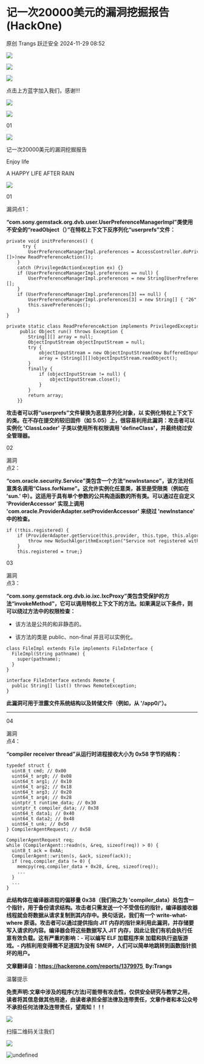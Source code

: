 #  记一次20000美元的漏洞挖掘报告(HackOne)   
原创 Trangs  跃迁安全   2024-11-29 08:52  
  
![](https://mmbiz.qpic.cn/sz_mmbiz_png/veqClViasOAEsZVL2J7IGzhP4tPP9s3qxROlFcnxFqEzojEv9IjSyp3UBu5SGa2BXumtYXXqlqwVSclU3XApRwQ/640?from=appmsg&wx_fmt=png "")  
  
![](https://mmbiz.qpic.cn/mmbiz_png/9kDmnXgHicGGSXvO3NUGJDNeEzZobbHBXtL3bA6e6rGDwPV0xsEhXiaN2IePTSJGFKln0TMLvKcTOWvJGuOEHIVQ/640?from=appmsg&wx_fmt=png "")  
  
![](https://mmbiz.qpic.cn/mmbiz_png/O92iaayvHEgUtYiaKOTtXRd4BlicdLyV8vOuLicWpAcRNSBf6Pg8mibRUZUd1K5MTejcA2SQ3TplGMpGb4tPzXPdmog/640?from=appmsg&wx_fmt=png "")  
  
点击上方蓝字加入我们，感谢!!!  
  
![](https://mmbiz.qpic.cn/mmbiz_png/N4LgH3s3ZicCXw3EyK3YTCJrk33VxPV7gSCsFspgYprNNmk99vpFLNCVnWKpGWfjt2fYXxJn34yek6icLSbTT8WQ/640?from=appmsg&wx_fmt=png "")  
  
![](https://mmbiz.qpic.cn/mmbiz_png/LwD9AdX9DsHwo2r6ibwz8Z8zSqNribSqg8zMA2gswcj5cZPLIB8OHGvqqroiaU2WEefUv2N4T62W53TctjAeENMQw/640?from=appmsg&wx_fmt=png "")  
  
  
01  
  
![](https://mmbiz.qpic.cn/mmbiz_png/C5AX6CJJVUliaCP16NKtGQ4VCDb4w0oglEl3ziceJl4EFfMn5dy2wtvnoK6AWomP5WiaMFDr5LFOhyUTnKwQa13NQ/640?wx_fmt=png "")  
  
记一次20000美元的漏洞挖掘报告  
  
Enjoy life  
  
A HAPPY LIFE AFTER RAIN  
  
![](https://mmbiz.qpic.cn/mmbiz_png/JzL1qjYyUjmfCKOCRhub9hO0adIAd4HYUCWsUFPkkJ6dK2NqOfKDbZiam7b22ZI99tH5rXQOrkUShlFdf8VveuA/640?wx_fmt=png&from=appmsg "")  
  
01  
  
漏洞点1：  
  
**“com.sony.gemstack.org.dvb.user.UserPreferenceManagerImpl”类使用不安全的“readObject（）”在特权上下文下反序列化“userprefs”文件：**  
  
```
private void initPreferences() {
      try {
        UserPreferenceManagerImpl.preferences = AccessController.doPrivileged((PrivilegedExceptionAction<String[][]>)new ReadPreferenceAction());
    }
    catch (PrivilegedActionException ex) {}
    if (UserPreferenceManagerImpl.preferences == null) {
        UserPreferenceManagerImpl.preferences = new String[UserPreferenceManagerImpl.PREFERENCES.length][];
    }
    if (UserPreferenceManagerImpl.preferences[3] == null) {
        UserPreferenceManagerImpl.preferences[3] = new String[] { "26" };
        this.savePreferences();
    }
}

```  
  
  
```
private static class ReadPreferenceAction implements PrivilegedExceptionAction{
     public Object run() throws Exception {
        String[][] array = null;
        ObjectInputStream objectInputStream = null;
        try {
            objectInputStream = new ObjectInputStream(new BufferedInputStream(new FileInputStream(RootCertManager.getOriginalPersistentRoot() + "/userprefs")));
            array = (String[][])objectInputStream.readObject();
        }
        finally {
            if (objectInputStream != null) {
                objectInputStream.close();
            }
        }
        return array;
    }}
```  
  
  
**攻击者可以将“userprefs”文件替换为恶意序列化对象，以 **实例化特权上下文下的类**。在不存在提交的较旧固件（如 5.05）上，很容易利用此漏洞：攻击者可以实例化 'ClassLoader' 子类以使用所有权限调用 'defineClass'，并最终绕过安全管理器。**  
  
02  
  
漏洞  
点2：  
  
**“com.oracle.security.Service”类包含一个方法“newInstance”，该方法对任意类名调用“Class.forName”。这允许实例化任意类，甚至是受限类（例如在 'sun.' 中）。这适用于具有单个参数的公共构造函数的所有类。可以通过在自定义 'ProviderAccessor' 实现上调用 'com.oracle.ProviderAdapter.setProviderAccessor' 来绕过 'newInstance' 中的检查。**  
  
```
if (!this.registered) {
    if (ProviderAdapter.getService(this.provider, this.type, this.algorithm) != this) {
        throw new NoSuchAlgorithmException("Service not registered with Provider " + this.provider.getName() + ": " + this);
    }
    this.registered = true;}
```  
  
  
03  
  
漏洞  
点3：  
  
**“com.sony.gemstack.org.dvb.io.ixc.IxcProxy”类包含受保护的方法“invokeMethod”，它可以调用特权上下文下的方法。如果满足以下条件，则可以绕过方法中的权限检查：**  
  
  
- 该方法是公共的和非静态的。  
  
- 该方法的类是 public、non-final 并且可以实例化。  
  
```
class FileImpl extends File implements FileInterface {
  FileImpl(String pathname) {
    super(pathname);
  }
}

```  
  
  
```
interface FileInterface extends Remote {
  public String[] list() throws RemoteException;
}

```  
  
  
**此漏洞可用于泄露文件系统结构以及转储文件（例如，从 '/app0/'）。**  
  
****  
04  
  
漏洞  
点4：  
  
**“compiler receiver thread”从运行时进程接收大小为 0x58 字节的结构：**  
  
```
typedef struct {
  uint8_t cmd; // 0x00
  uint64_t arg0; // 0x08
  uint64_t arg1; // 0x10
  uint64_t arg2; // 0x18
  uint64_t arg3; // 0x20
  uint64_t arg4; // 0x28
  uintptr_t runtime_data; // 0x30
  uintptr_t compiler_data; // 0x38
  uint64_t data1; // 0x40
  uint64_t data2; // 0x48
  uint64_t unk; // 0x50
} CompilerAgentRequest; // 0x58

CompilerAgentRequest req;
while (CompilerAgent::readn(s, &req, sizeof(req)) > 0) {
  uint8_t ack = 0xAA;
  CompilerAgent::writen(s, &ack, sizeof(ack));
  if (req.compiler_data != 0) {
    memcpy(req.compiler_data + 0x28, &req, sizeof(req));        
    ...
  }
  ...
}

```  
  
  
**此结构体在编译器进程的偏移量 0x38（我们称之为 'compiler_data）处包含一个指针，用于备份请求结构。攻击者只需发送一个不受信任的指针，编译器接收器线程就会将数据从请求复制到其内存中。换句话说，我们有一个 write-what-where 原语。攻击者可以通过提供指向 JIT 内存的指针来利用此漏洞，并存储要写入请求的内容。编译器会将这些数据写入 JIT 内存，因此让我们有机会执行任意有效负载。这有严重的影响：- 可以编写 ELF 加载程序来 加载和执行盗版游戏。- 内核利用变得微不足道因为没有 SMEP，人们可以简单地跳转到函数指针损坏的用户。**  
  
**文章翻译自：https://hackerone.com/reports/1379975  By:Trangs**  
  
温馨提示  
  
**免责声明:文章中涉及的程序(方法)可能带有攻击性，仅供安全研究与教学之用，读者将其信息做其他用途，由读者承担全部法律及连带责任，文章作者和本公众号不承担任何法律及连带责任，望周知！！!**  
  
![](https://mmbiz.qpic.cn/mmbiz_gif/JzL1qjYyUjmfCKOCRhub9hO0adIAd4HYQFmgFialjNzfCI7oEXicsiciblWqQTwwI4meKKfKeqaN6kXZ5ed696adKA/640?wx_fmt=gif&from=appmsg "")  
   
  
扫描二维码关注我们  
  
   
  
![](https://mmbiz.qpic.cn/mmbiz_gif/JzL1qjYyUjmfCKOCRhub9hO0adIAd4HYQFmgFialjNzfCI7oEXicsiciblWqQTwwI4meKKfKeqaN6kXZ5ed696adKA/640?wx_fmt=gif&from=appmsg "")  
   
  
![](https://mmbiz.qpic.cn/mmbiz_jpg/JzL1qjYyUjmfCKOCRhub9hO0adIAd4HYQp3p6QQXiaz3E42GIdpSkVhDia573iaM78Gr2Uerl8l9v8cSWBS4dpFmA/640?wx_fmt=jpeg&from=appmsg "undefined")  
  
  
